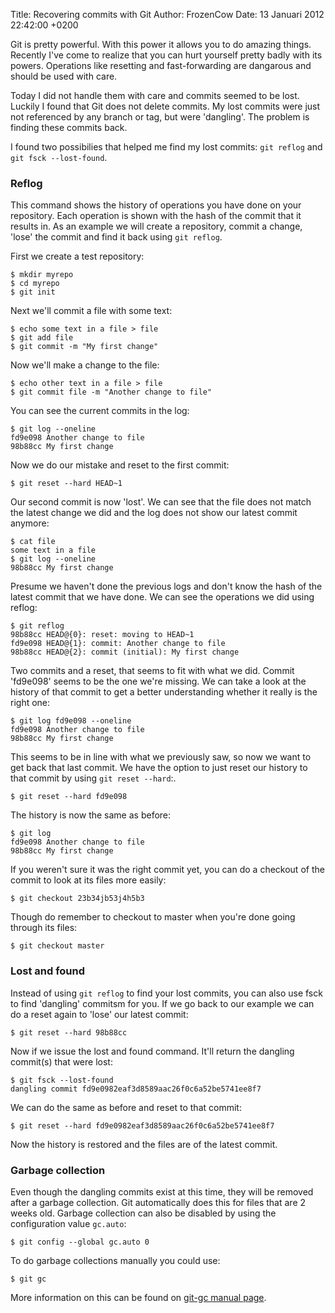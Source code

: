 Title: Recovering commits with Git
Author: FrozenCow
Date: 13 Januari 2012 22:42:00 +0200

Git is pretty powerful. With this power it allows you to do amazing things. Recently I've come to realize that you can hurt yourself pretty badly with its powers. Operations like resetting and fast-forwarding are dangarous and should be used with care.

Today I did not handle them with care and commits seemed to be lost. Luckily I found that Git does not delete commits. My lost commits were just not referenced by any branch or tag, but were 'dangling'. The problem is finding these commits back.

I found two possibilies that helped me find my lost commits: `git reflog` and `git fsck --lost-found`.

### Reflog
This command shows the history of operations you have done on your repository. Each operation is shown with the hash of the commit that it results in. As an example we will create a repository, commit a change, 'lose' the commit and find it back using `git reflog`.

First we create a test repository:

    $ mkdir myrepo
    $ cd myrepo
    $ git init

Next we'll commit a file with some text:

    $ echo some text in a file > file
    $ git add file
    $ git commit -m "My first change"

Now we'll make a change to the file:

    $ echo other text in a file > file
    $ git commit file -m "Another change to file"

You can see the current commits in the log:

    $ git log --oneline
    fd9e098 Another change to file
    98b88cc My first change

Now we do our mistake and reset to the first commit:

    $ git reset --hard HEAD~1

Our second commit is now 'lost'. We can see that the file does not match the latest change we did and the log does not show our latest commit anymore:

    $ cat file
    some text in a file
    $ git log --oneline
    98b88cc My first change

Presume we haven't done the previous logs and don't know the hash of the latest commit that we have done. We can see the operations we did using reflog:

    $ git reflog
    98b88cc HEAD@{0}: reset: moving to HEAD~1
    fd9e098 HEAD@{1}: commit: Another change to file
    98b88cc HEAD@{2}: commit (initial): My first change

Two commits and a reset, that seems to fit with what we did. Commit 'fd9e098' seems to be the one we're missing. We can take a look at the history of that commit to get a better understanding whether it really is the right one:

    $ git log fd9e098 --oneline
    fd9e098 Another change to file
    98b88cc My first change

This seems to be in line with what we previously saw, so now we want to get back that last commit. We have the option to just reset our history to that commit by using `git reset --hard`:.

    $ git reset --hard fd9e098

The history is now the same as before:

    $ git log
    fd9e098 Another change to file
    98b88cc My first change

If you weren't sure it was the right commit yet, you can do a checkout of the commit to look at its files more easily:

    $ git checkout 23b34jb53j4h5b3

Though do remember to checkout to master when you're done going through its files:

    $ git checkout master

### Lost and found
Instead of using `git reflog` to find your lost commits, you can also use fsck to find 'dangling' commitsm for you. If we go back to our example we can do a reset again to 'lose' our latest commit:

    $ git reset --hard 98b88cc

Now if we issue the lost and found command. It'll return the dangling commit(s) that were lost:

    $ git fsck --lost-found
    dangling commit fd9e0982eaf3d8589aac26f0c6a52be5741ee8f7

We can do the same as before and reset to that commit:

    $ git reset --hard fd9e0982eaf3d8589aac26f0c6a52be5741ee8f7

Now the history is restored and the files are of the latest commit.

### Garbage collection

Even though the dangling commits exist at this time, they will be removed after a garbage collection. Git automatically does this for files that are 2 weeks old. Garbage collection can also be disabled by using the configuration value `gc.auto`:

    $ git config --global gc.auto 0

To do garbage collections manually you could use:

    $ git gc

More information on this can be found on [git-gc manual page](http://linux.die.net/man/1/git-gc).

